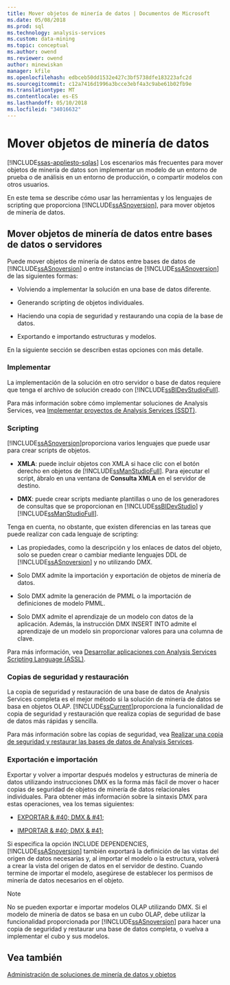 ```yaml
---
title: Mover objetos de minería de datos | Documentos de Microsoft
ms.date: 05/08/2018
ms.prod: sql
ms.technology: analysis-services
ms.custom: data-mining
ms.topic: conceptual
ms.author: owend
ms.reviewer: owend
author: minewiskan
manager: kfile
ms.openlocfilehash: edbceb50dd1532e427c3bf5738dfe183223afc2d
ms.sourcegitcommit: c12a7416d1996a3bcce3ebf4a3c9abe61b02fb9e
ms.translationtype: MT
ms.contentlocale: es-ES
ms.lasthandoff: 05/10/2018
ms.locfileid: "34016632"
---
```

# <a name="moving-data-mining-objects"></a>Mover objetos de minería de datos
[!INCLUDE[ssas-appliesto-sqlas](../../includes/ssas-appliesto-sqlas.md)]
  Los escenarios más frecuentes para mover objetos de minería de datos son implementar un modelo de un entorno de prueba o de análisis en un entorno de producción, o compartir modelos con otros usuarios.  
  
 En este tema se describe cómo usar las herramientas y los lenguajes de scripting que proporciona [!INCLUDE[ssASnoversion](../../includes/ssasnoversion-md.md)], para mover objetos de minería de datos.  
  
## <a name="moving-data-mining-objects-between-databases-or-servers"></a>Mover objetos de minería de datos entre bases de datos o servidores  
 Puede mover objetos de minería de datos entre bases de datos de [!INCLUDE[ssASnoversion](../../includes/ssasnoversion-md.md)] o entre instancias de [!INCLUDE[ssASnoversion](../../includes/ssasnoversion-md.md)] de las siguientes formas:  
  
-   Volviendo a implementar la solución en una base de datos diferente.  
  
-   Generando scripting de objetos individuales.  
  
-   Haciendo una copia de seguridad y restaurando una copia de la base de datos.  
  
-   Exportando e importando estructuras y modelos.  
  
 En la siguiente sección se describen estas opciones con más detalle.  
  
### <a name="deploying"></a>Implementar  
 La implementación de la solución en otro servidor o base de datos requiere que tenga el archivo de solución creado con [!INCLUDE[ssBIDevStudioFull](../../includes/ssbidevstudiofull-md.md)].  
  
 Para más información sobre cómo implementar soluciones de Analysis Services, vea [Implementar proyectos de Analysis Services &#40;SSDT&#41;](../../analysis-services/multidimensional-models/deploy-analysis-services-projects-ssdt.md).  
  
### <a name="scripting"></a>Scripting  
 [!INCLUDE[ssASnoversion](../../includes/ssasnoversion-md.md)]proporciona varios lenguajes que puede usar para crear scripts de objetos.  
  
-   **XMLA**: puede incluir objetos con XMLA si hace clic con el botón derecho en objetos de [!INCLUDE[ssManStudioFull](../../includes/ssmanstudiofull-md.md)]. Para ejecutar el script, ábralo en una ventana de **Consulta XMLA** en el servidor de destino.  
  
-   **DMX**: puede crear scripts mediante plantillas o uno de los generadores de consultas que se proporcionan en [!INCLUDE[ssBIDevStudio](../../includes/ssbidevstudio-md.md)] y [!INCLUDE[ssManStudioFull](../../includes/ssmanstudiofull-md.md)].  
  
 Tenga en cuenta, no obstante, que existen diferencias en las tareas que puede realizar con cada lenguaje de scripting:  
  
-   Las propiedades, como la descripción y los enlaces de datos del objeto, solo se pueden crear o cambiar mediante lenguajes DDL de [!INCLUDE[ssASnoversion](../../includes/ssasnoversion-md.md)] y no utilizando DMX.  
  
-   Solo DMX admite la importación y exportación de objetos de minería de datos.  
  
-   Solo DMX admite la generación de PMML o la importación de definiciones de modelo PMML.  
  
-   Solo DMX admite el aprendizaje de un modelo con datos de la aplicación. Además, la instrucción DMX INSERT INTO admite el aprendizaje de un modelo sin proporcionar valores para una columna de clave.  
  
 Para más información, vea [Desarrollar aplicaciones con Analysis Services Scripting Language &#40;ASSL&#41;](../../analysis-services/multidimensional-models/scripting-language-assl/developing-with-analysis-services-scripting-language-assl.md).  
  
### <a name="backup-and-restore"></a>Copias de seguridad y restauración  
 La copia de seguridad y restauración de una base de datos de Analysis Services completa es el mejor método si la solución de minería de datos se basa en objetos OLAP. [!INCLUDE[ssCurrent](../../includes/sscurrent-md.md)]proporciona la funcionalidad de copia de seguridad y restauración que realiza copias de seguridad de base de datos más rápidas y sencilla.  
  
 Para más información sobre las copias de seguridad, vea [Realizar una copia de seguridad y restaurar las bases de datos de Analysis Services](../../analysis-services/multidimensional-models/backup-and-restore-of-analysis-services-databases.md).  
  
### <a name="exporting-and-importing"></a>Exportación e importación  
 Exportar y volver a importar después modelos y estructuras de minería de datos utilizando instrucciones DMX es la forma más fácil de mover o hacer copias de seguridad de objetos de minería de datos relacionales individuales. Para obtener más información sobre la sintaxis DMX para estas operaciones, vea los temas siguientes:  
  
-   [EXPORTAR & #40; DMX & #41;](../../dmx/export-dmx.md)  
  
-   [IMPORTAR & #40; DMX & #41;](../../dmx/import-dmx.md)  
  
 Si especifica la opción INCLUDE DEPENDENCIES, [!INCLUDE[ssASnoversion](../../includes/ssasnoversion-md.md)] también exportará la definición de las vistas del origen de datos necesarias y, al importar el modelo o la estructura, volverá a crear la vista del origen de datos en el servidor de destino. Cuando termine de importar el modelo, asegúrese de establecer los permisos de minería de datos necesarios en el objeto.  
  
> [!NOTE]  
>  No se pueden exportar e importar modelos OLAP utilizando DMX. Si el modelo de minería de datos se basa en un cubo OLAP, debe utilizar la funcionalidad proporcionada por [!INCLUDE[ssASnoversion](../../includes/ssasnoversion-md.md)] para hacer una copia de seguridad y restaurar una base de datos completa, o vuelva a implementar el cubo y sus modelos.  
  
## <a name="see-also"></a>Vea también  
 [Administración de soluciones de minería de datos y objetos](../../analysis-services/data-mining/management-of-data-mining-solutions-and-objects.md)  
  
  

